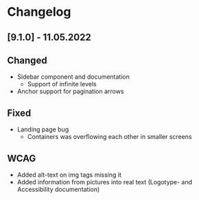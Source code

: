 # Changelog

## [9.1.0] - 11.05.2022

## Changed
-   Sidebar component and documentation
    -   Support of infinite levels
-   Anchor support for pagination arrows

## Fixed
-   Landing page bug
    -   Containers was overflowing each other in smaller screens
## WCAG
-   Added alt-text on img tags missing it
-   Added information from pictures into real text (Logotype- and Accessibility documentation)